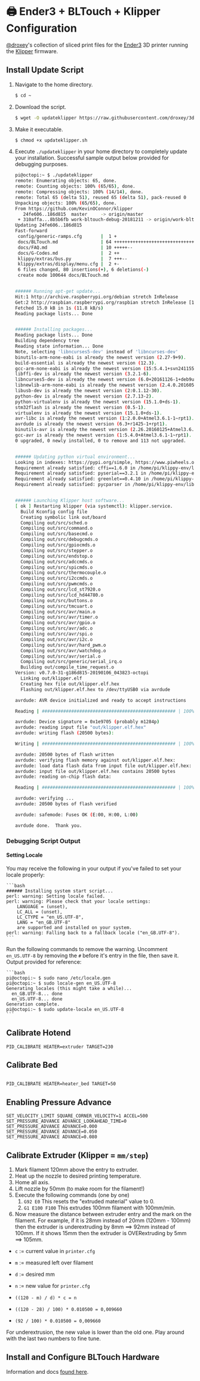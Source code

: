 # 🖨️ Ender3 + BLTouch + Klipper Configuration

[@droxey](https://github.com/droxey)'s collection of sliced print files for the [Ender3](https://www.creality3d.shop/collections/3d-printer/products/creality-ender-3-3d-printer-economic-ender-diy-kits-with-resume-printing-function-v-slot-prusa-i3-220x220x250mm) 3D printer running the [Klipper](https://github.com/KevinOConnor/klipper/) firmware.

## Install Update Script

1. Navigate to the home directory.

	```bash
	$ cd ~
	```

1. Download the script.

	```bash
	$ wget -O updateklipper https://raw.githubusercontent.com/droxey/3d/master/reinstall.sh
	```

1. Make it executable.

	```bash
	$ chmod +x updateklipper.sh
	```

1. Execute `./updateklipper` in your home directory to completely update your installation. Successful sample output below provided for debugging purposes.

	```bash
	pi@octopi:~ $ ./updateklipper
	remote: Enumerating objects: 65, done.
	remote: Counting objects: 100% (65/65), done.
	remote: Compressing objects: 100% (14/14), done.
	remote: Total 65 (delta 51), reused 65 (delta 51), pack-reused 0
	Unpacking objects: 100% (65/65), done.
	From https://github.com/KevinOConnor/klipper
	   24fe606..186d815  master     -> origin/master
	 + 310affa...8b5b6fb work-bltouch-debug-20181211 -> origin/work-bltouch-debug-20181211  (forced update)
	Updating 24fe606..186d815
	Fast-forward
	 config/generic-ramps.cfg       |  1 +
	 docs/BLTouch.md                | 64 ++++++++++++++++++++++++++++++++++++++++++
	 docs/FAQ.md                    | 10 +++++--
	 docs/G-Codes.md                |  2 ++
	 klippy/extras/bus.py           |  7 +++--
	 klippy/extras/display/menu.cfg |  2 +-
	 6 files changed, 80 insertions(+), 6 deletions(-)
	 create mode 100644 docs/BLTouch.md


	###### Running apt-get update...
	Hit:1 http://archive.raspberrypi.org/debian stretch InRelease
	Get:2 http://raspbian.raspberrypi.org/raspbian stretch InRelease [15.0 kB]
	Fetched 15.0 kB in 1s (11.8 kB/s)
	Reading package lists... Done


	###### Installing packages...
	Reading package lists... Done
	Building dependency tree
	Reading state information... Done
	Note, selecting 'libncurses5-dev' instead of 'libncurses-dev'
	binutils-arm-none-eabi is already the newest version (2.27-9+9).
	build-essential is already the newest version (12.3).
	gcc-arm-none-eabi is already the newest version (15:5.4.1+svn241155-1).
	libffi-dev is already the newest version (3.2.1-6).
	libncurses5-dev is already the newest version (6.0+20161126-1+deb9u2).
	libnewlib-arm-none-eabi is already the newest version (2.4.0.20160527-2).
	libusb-dev is already the newest version (2:0.1.12-30).
	python-dev is already the newest version (2.7.13-2).
	python-virtualenv is already the newest version (15.1.0+ds-1).
	stm32flash is already the newest version (0.5-1).
	virtualenv is already the newest version (15.1.0+ds-1).
	avr-libc is already the newest version (1:2.0.0+Atmel3.6.1-1~rpt1).
	avrdude is already the newest version (6.3+r1425-1+rpt1).
	binutils-avr is already the newest version (2.26.20160125+Atmel3.6.1-1~rpt1).
	gcc-avr is already the newest version (1:5.4.0+Atmel3.6.1-1~rpt1).
	0 upgraded, 0 newly installed, 0 to remove and 113 not upgraded.


	###### Updating python virtual environment...
	Looking in indexes: https://pypi.org/simple, https://www.piwheels.org/simple
	Requirement already satisfied: cffi==1.6.0 in /home/pi/klippy-env/lib/python2.7/site-packages (1.6.0)
	Requirement already satisfied: pyserial==3.2.1 in /home/pi/klippy-env/lib/python2.7/site-packages (3.2.1)
	Requirement already satisfied: greenlet==0.4.10 in /home/pi/klippy-env/lib/python2.7/site-packages (0.4.10)
	Requirement already satisfied: pycparser in /home/pi/klippy-env/lib/python2.7/site-packages (from cffi==1.6.0) (2.19)


	###### Launching Klipper host software...
	[ ok ] Restarting klipper (via systemctl): klipper.service.
	  Build Kconfig config file
	  Creating symbolic link out/board
	  Compiling out/src/sched.o
	  Compiling out/src/command.o
	  Compiling out/src/basecmd.o
	  Compiling out/src/debugcmds.o
	  Compiling out/src/gpiocmds.o
	  Compiling out/src/stepper.o
	  Compiling out/src/endstop.o
	  Compiling out/src/adccmds.o
	  Compiling out/src/spicmds.o
	  Compiling out/src/thermocouple.o
	  Compiling out/src/i2ccmds.o
	  Compiling out/src/pwmcmds.o
	  Compiling out/src/lcd_st7920.o
	  Compiling out/src/lcd_hd44780.o
	  Compiling out/src/buttons.o
	  Compiling out/src/tmcuart.o
	  Compiling out/src/avr/main.o
	  Compiling out/src/avr/timer.o
	  Compiling out/src/avr/gpio.o
	  Compiling out/src/avr/adc.o
	  Compiling out/src/avr/spi.o
	  Compiling out/src/avr/i2c.o
	  Compiling out/src/avr/hard_pwm.o
	  Compiling out/src/avr/watchdog.o
	  Compiling out/src/avr/serial.o
	  Compiling out/src/generic/serial_irq.o
	  Building out/compile_time_request.o
	Version: v0.7.0-31-g186d815-20190106_043823-octopi
	  Linking out/klipper.elf
	  Creating hex file out/klipper.elf.hex
	  Flashing out/klipper.elf.hex to /dev/ttyUSB0 via avrdude

	avrdude: AVR device initialized and ready to accept instructions

	Reading | ################################################## | 100% 0.00s

	avrdude: Device signature = 0x1e9705 (probably m1284p)
	avrdude: reading input file "out/klipper.elf.hex"
	avrdude: writing flash (20500 bytes):

	Writing | ################################################## | 100% 3.87s

	avrdude: 20500 bytes of flash written
	avrdude: verifying flash memory against out/klipper.elf.hex:
	avrdude: load data flash data from input file out/klipper.elf.hex:
	avrdude: input file out/klipper.elf.hex contains 20500 bytes
	avrdude: reading on-chip flash data:

	Reading | ################################################## | 100% 4.43s

	avrdude: verifying ...
	avrdude: 20500 bytes of flash verified

	avrdude: safemode: Fuses OK (E:00, H:00, L:00)

	avrdude done.  Thank you.
	```

### Debugging Script Output

#### Setting Locale

You may receive the following in your output if you've failed to set your locale properly:

	```bash
	###### Installing system start script...
	perl: warning: Setting locale failed.
	perl: warning: Please check that your locale settings:
		LANGUAGE = (unset),
		LC_ALL = (unset),
		LC_CTYPE = "en_US.UTF-8",
		LANG = "en_GB.UTF-8"
	    are supported and installed on your system.
	perl: warning: Falling back to a fallback locale ("en_GB.UTF-8").
	```

Run the following commands to remove the warning. Uncomment `en_US.UTF-8` by removing the `#` before it's entry in the file, then save it. Output provided for reference:

	```bash
	pi@octopi:~ $ sudo nano /etc/locale.gen
	pi@octopi:~ $ sudo locale-gen en_US.UTF-8
	Generating locales (this might take a while)...
	  en_GB.UTF-8... done
	  en_US.UTF-8... done
	Generation complete.
	pi@octopi:~ $ sudo update-locale en_US.UTF-8
	```

## Calibrate Hotend

```gcode
PID_CALIBRATE HEATER=extruder TARGET=230
```

## Calibrate Bed

```gcode

PID_CALIBRATE HEATER=heater_bed TARGET=50
```

## Enabling Pressure Advance

```gcode
SET_VELOCITY_LIMIT SQUARE_CORNER_VELOCITY=1 ACCEL=500
SET_PRESSURE_ADVANCE ADVANCE_LOOKAHEAD_TIME=0
SET_PRESSURE_ADVANCE ADVANCE=0.000
SET_PRESSURE_ADVANCE ADVANCE=0.050
SET_PRESSURE_ADVANCE ADVANCE=0.080
```

## Calibrate Extruder (Klipper = `mm/step`)

1. Mark filament 120mm above the entry to extruder.
1. Heat up the nozzle to desired printing temperature.
1. Home all axis.
1. Lift nozzle by 50mm (to make room for the filament!)
1. Execute the following commands (one by one)
    1. `G92 E0` This resets the "extruded material" value to 0.
    1. `G1 E100 F100` This extrudes 100mm filament with 100mm/min.
1. Now measure the distance between extruder entry and the mark on the filament. For example, if it is 28mm instead of 20mm (120mm - 100mm) then the extruder is underextruding by 8mm ==> 92mm instead of 100mm. If it shows 15mm then the extruder is OVERextruding by 5mm ==> 105mm.

* `c` := current value in `printer.cfg`
* `m` := measured left over filament
* `d` := desired mm
* `n` := new value for `printer.cfg`

* `((120 - m) / d) * c = n`
* `((120 - 28) / 100) * 0.010500 = 0,009660`
* `(92 / 100) * 0.010500 = 0,009660`

For underextrusion, the new value is lower than the old one. Play around with the last two numbers to fine tune.

## Install and Configure BLTouch Hardware

Information and docs [found here](https://andrivet.github.io/ADVi3pp-User-Manual/03-BLTouch.html). 
